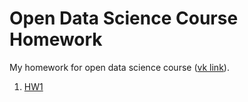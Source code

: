 # Open Data Science Course Homework

My homework for open data science course ([vk link](https://vk.com/mlcourse)).

1. [HW1](https://github.com/La1c/ODS_HW/blob/master/HW1/hw1_session3_data_analysis_pandas.ipynb)

